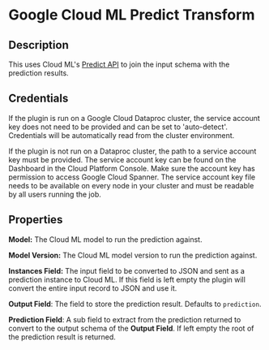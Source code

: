 # Google Cloud ML Predict Transform

Description
-----------
This uses Cloud ML's [Predict API](https://cloud.google.com/ml-engine/reference/rest/v1/projects/predict) to
join the input schema with the prediction results.

Credentials
-----------
If the plugin is run on a Google Cloud Dataproc cluster, the service account key does not need to be
provided and can be set to 'auto-detect'.
Credentials will be automatically read from the cluster environment.

If the plugin is not run on a Dataproc cluster, the path to a service account key must be provided.
The service account key can be found on the Dashboard in the Cloud Platform Console.
Make sure the account key has permission to access Google Cloud Spanner.
The service account key file needs to be available on every node in your cluster and
must be readable by all users running the job.

Properties
----------
**Model:** The Cloud ML model to run the prediction against.

**Model Version:** The Cloud ML model version to run the prediction against.

**Instances Field:** The input field to be converted to JSON and sent as a prediction instance to Cloud ML. If this field is left
empty the plugin will convert the entire input record to JSON and use it.

**Output Field**: The field to store the prediction result. Defaults to `prediction`.

**Prediction Field**: A sub field to extract from the prediction returned to convert to the output schema of the **Output Field**. If
left empty the root of the prediction result is returned.

